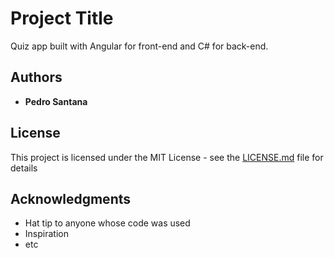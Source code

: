 # Project Title

Quiz app built with Angular for front-end and C# for back-end.

## Authors

* **Pedro Santana**

## License

This project is licensed under the MIT License - see the [LICENSE.md](LICENSE.md) file for details

## Acknowledgments

* Hat tip to anyone whose code was used
* Inspiration
* etc

